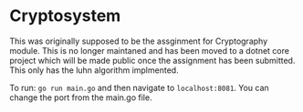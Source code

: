 # Cryptosystem

This was originally supposed to be the assginment for Cryptography module. 
This is no longer maintaned and has been moved to a dotnet core project which will be made public once the assignment has been submitted.
This only has the luhn algorithm implmented.

To run:
`go run main.go` and then navigate to `localhost:8081`.
You can change the port from the main.go file.
